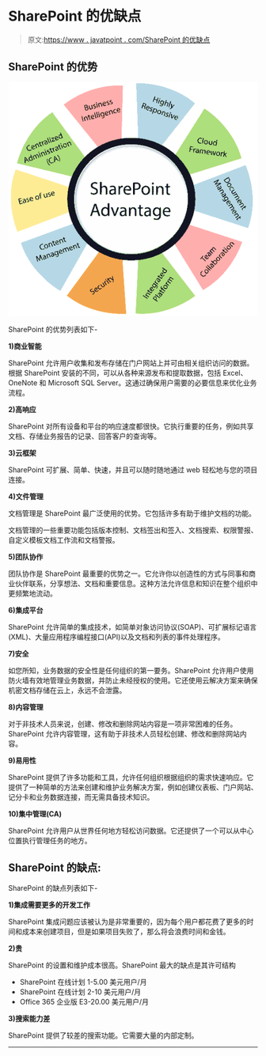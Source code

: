 # SharePoint 的优缺点

> 原文:[https://www . javatpoint . com/SharePoint 的优缺点](https://www.javatpoint.com/advantages-and-disadvantages-of-sharepoint)

## SharePoint 的优势

![Advantage and Disadvantage of SharePoint](img/aa3a222e806e380166d84690f305ed9a.png)

SharePoint 的优势列表如下-

**1)商业智能**

SharePoint 允许用户收集和发布存储在门户网站上并可由相关组织访问的数据。根据 SharePoint 安装的不同，可以从各种来源发布和提取数据，包括 Excel、OneNote 和 Microsoft SQL Server。这通过确保用户需要的必要信息来优化业务流程。

**2)高响应**

SharePoint 对所有设备和平台的响应速度都很快。它执行重要的任务，例如共享文档、存储业务报告的记录、回答客户的查询等。

**3)云框架**

SharePoint 可扩展、简单、快速，并且可以随时随地通过 web 轻松地与您的项目连接。

**4)文件管理**

文档管理是 SharePoint 最广泛使用的优势。它包括许多有助于维护文档的功能。

文档管理的一些重要功能包括版本控制、文档签出和签入、文档搜索、权限警报、自定义模板文档工作流和文档警报。

**5)团队协作**

团队协作是 SharePoint 最重要的优势之一。它允许你以创造性的方式与同事和商业伙伴联系，分享想法、文档和重要信息。这种方法允许信息和知识在整个组织中更频繁地流动。

**6)集成平台**

SharePoint 允许简单的集成技术，如简单对象访问协议(SOAP)、可扩展标记语言(XML)、大量应用程序编程接口(API)以及文档和列表的事件处理程序。

**7)安全**

如您所知，业务数据的安全性是任何组织的第一要务。SharePoint 允许用户使用防火墙有效地管理业务数据，并防止未经授权的使用。它还使用云解决方案来确保机密文档存储在云上，永远不会泄露。

**8)内容管理**

对于非技术人员来说，创建、修改和删除网站内容是一项非常困难的任务。SharePoint 允许内容管理，这有助于非技术人员轻松创建、修改和删除网站内容。

**9)易用性**

SharePoint 提供了许多功能和工具，允许任何组织根据组织的需求快速响应。它提供了一种简单的方法来创建和维护业务解决方案，例如创建仪表板、门户网站、记分卡和业务数据连接，而无需具备技术知识。

**10)集中管理(CA)**

SharePoint 允许用户从世界任何地方轻松访问数据。它还提供了一个可以从中心位置执行管理任务的地方。

## SharePoint 的缺点:

SharePoint 的缺点列表如下-

**1)集成需要更多的开发工作**

SharePoint 集成问题应该被认为是非常重要的，因为每个用户都花费了更多的时间和成本来创建项目，但是如果项目失败了，那么将会浪费时间和金钱。

**2)贵**

SharePoint 的设置和维护成本很高。SharePoint 最大的缺点是其许可结构

*   SharePoint 在线计划 1-5.00 美元用户/月
*   SharePoint 在线计划 2-10 美元用户/月
*   Office 365 企业版 E3-20.00 美元用户/月

**3)搜索能力差**

SharePoint 提供了较差的搜索功能。它需要大量的内部定制。

* * *